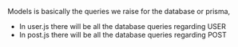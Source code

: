 Models is basically the queries we raise for the database or prisma, 
- In user.js there will be all the database queries regarding USER
- In post.js there will be all the database queries regarding POST